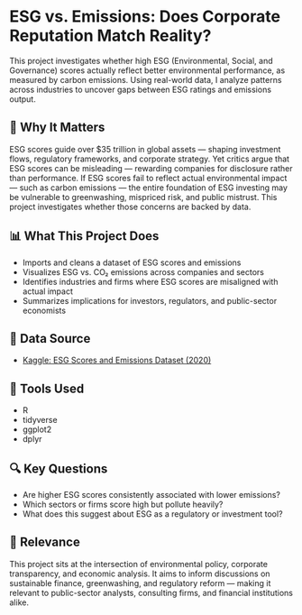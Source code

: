 
# ESG vs. Emissions: Does Corporate Reputation Match Reality?

This project investigates whether high ESG (Environmental, Social, and Governance) scores actually reflect better environmental performance, as measured by carbon emissions. Using real-world data, I analyze patterns across industries to uncover gaps between ESG ratings and emissions output.

## 🎯 Why It Matters
ESG scores guide over $35 trillion in global assets — shaping investment flows, regulatory frameworks, and corporate strategy. Yet critics argue that ESG scores can be misleading — rewarding companies for disclosure rather than performance. If ESG scores fail to reflect actual environmental impact — such as carbon emissions — the entire foundation of ESG investing may be vulnerable to greenwashing, mispriced risk, and public mistrust. This project investigates whether those concerns are backed by data.

## 📊 What This Project Does

- Imports and cleans a dataset of ESG scores and emissions
- Visualizes ESG vs. CO₂ emissions across companies and sectors
- Identifies industries and firms where ESG scores are misaligned with actual impact
- Summarizes implications for investors, regulators, and public-sector economists

## 📁 Data Source

- [Kaggle: ESG Scores and Emissions Dataset (2020)](https://www.kaggle.com/datasets/ankurzing/esg-score-csv)

## 🧰 Tools Used

- R
- tidyverse
- ggplot2
- dplyr

## 🔍 Key Questions

- Are higher ESG scores consistently associated with lower emissions?
- Which sectors or firms score high but pollute heavily?
- What does this suggest about ESG as a regulatory or investment tool?

## 📌 Relevance

This project sits at the intersection of environmental policy, corporate transparency, and economic analysis. It aims to inform discussions on sustainable finance, greenwashing, and regulatory reform — making it relevant to public-sector analysts, consulting firms, and financial institutions alike.
